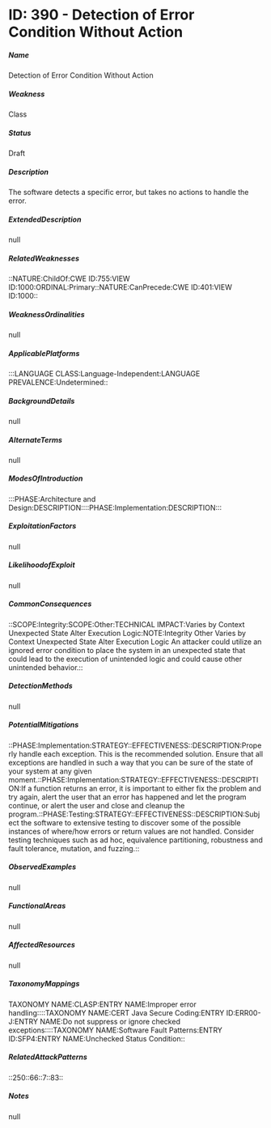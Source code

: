 # ID: 390 - Detection of Error Condition Without Action
<h5>Name</h5>Detection of Error Condition Without Action
<h5>Weakness</h5>Class
<h5>Status</h5>Draft
<h5>Description</h5>The software detects a specific error, but takes no actions to handle the error.
<h5>ExtendedDescription</h5>null
<h5>RelatedWeaknesses</h5>::NATURE:ChildOf:CWE ID:755:VIEW ID:1000:ORDINAL:Primary::NATURE:CanPrecede:CWE ID:401:VIEW ID:1000::
<h5>WeaknessOrdinalities</h5>null
<h5>ApplicablePlatforms</h5>:::LANGUAGE CLASS:Language-Independent:LANGUAGE PREVALENCE:Undetermined::
<h5>BackgroundDetails</h5>null
<h5>AlternateTerms</h5>null
<h5>ModesOfIntroduction</h5>:::PHASE:Architecture and Design:DESCRIPTION::::PHASE:Implementation:DESCRIPTION:::
<h5>ExploitationFactors</h5>null
<h5>LikelihoodofExploit</h5>null
<h5>CommonConsequences</h5>::SCOPE:Integrity:SCOPE:Other:TECHNICAL IMPACT:Varies by Context Unexpected State Alter Execution Logic:NOTE:Integrity Other Varies by Context Unexpected State Alter Execution Logic An attacker could utilize an ignored error condition to place the system in an unexpected state that could lead to the execution of unintended logic and could cause other unintended behavior.::
<h5>DetectionMethods</h5>null
<h5>PotentialMitigations</h5>::PHASE:Implementation:STRATEGY::EFFECTIVENESS::DESCRIPTION:Properly handle each exception. This is the recommended solution. Ensure that all exceptions are handled in such a way that you can be sure of the state of your system at any given moment.::PHASE:Implementation:STRATEGY::EFFECTIVENESS::DESCRIPTION:If a function returns an error, it is important to either fix the problem and try again, alert the user that an error has happened and let the program continue, or alert the user and close and cleanup the program.::PHASE:Testing:STRATEGY::EFFECTIVENESS::DESCRIPTION:Subject the software to extensive testing to discover some of the possible instances of where/how errors or return values are not handled. Consider testing techniques such as ad hoc, equivalence partitioning, robustness and fault tolerance, mutation, and fuzzing.::
<h5>ObservedExamples</h5>null
<h5>FunctionalAreas</h5>null
<h5>AffectedResources</h5>null
<h5>TaxonomyMappings</h5>TAXONOMY NAME:CLASP:ENTRY NAME:Improper error handling::::TAXONOMY NAME:CERT Java Secure Coding:ENTRY ID:ERR00-J:ENTRY NAME:Do not suppress or ignore checked exceptions::::TAXONOMY NAME:Software Fault Patterns:ENTRY ID:SFP4:ENTRY NAME:Unchecked Status Condition::
<h5>RelatedAttackPatterns</h5>::250::66::7::83::
<h5>Notes</h5>null

